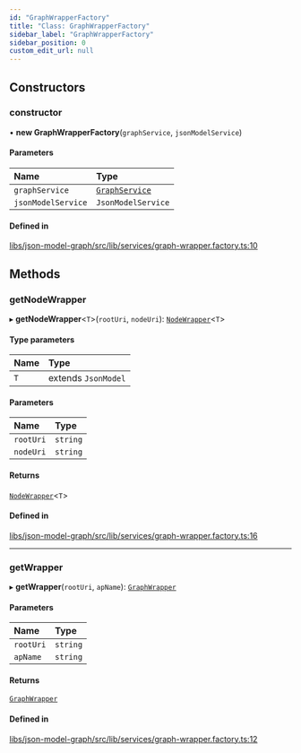 ```yaml
---
id: "GraphWrapperFactory"
title: "Class: GraphWrapperFactory"
sidebar_label: "GraphWrapperFactory"
sidebar_position: 0
custom_edit_url: null
---
```


## Constructors

### constructor

• **new GraphWrapperFactory**(`graphService`, `jsonModelService`)

#### Parameters

| Name | Type |
| :------ | :------ |
| `graphService` | [`GraphService`](GraphService) |
| `jsonModelService` | `JsonModelService` |

#### Defined in

[libs/json-model-graph/src/lib/services/graph-wrapper.factory.ts:10](https://github.com/cognizone/ng-cognizone/blob/861cbad/libs/json-model-graph/src/lib/services/graph-wrapper.factory.ts#L10)

## Methods

### getNodeWrapper

▸ **getNodeWrapper**<`T`\>(`rootUri`, `nodeUri`): [`NodeWrapper`](NodeWrapper)<`T`\>

#### Type parameters

| Name | Type |
| :------ | :------ |
| `T` | extends `JsonModel` |

#### Parameters

| Name | Type |
| :------ | :------ |
| `rootUri` | `string` |
| `nodeUri` | `string` |

#### Returns

[`NodeWrapper`](NodeWrapper)<`T`\>

#### Defined in

[libs/json-model-graph/src/lib/services/graph-wrapper.factory.ts:16](https://github.com/cognizone/ng-cognizone/blob/861cbad/libs/json-model-graph/src/lib/services/graph-wrapper.factory.ts#L16)

___

### getWrapper

▸ **getWrapper**(`rootUri`, `apName`): [`GraphWrapper`](GraphWrapper)

#### Parameters

| Name | Type |
| :------ | :------ |
| `rootUri` | `string` |
| `apName` | `string` |

#### Returns

[`GraphWrapper`](GraphWrapper)

#### Defined in

[libs/json-model-graph/src/lib/services/graph-wrapper.factory.ts:12](https://github.com/cognizone/ng-cognizone/blob/861cbad/libs/json-model-graph/src/lib/services/graph-wrapper.factory.ts#L12)
